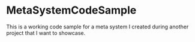 # MetaSystemCodeSample
This is a working code sample for a meta system I created during another project that I want to showcase.
